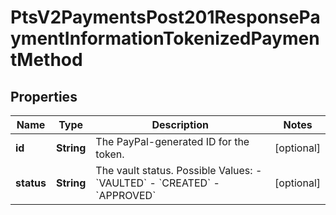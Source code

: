 
# PtsV2PaymentsPost201ResponsePaymentInformationTokenizedPaymentMethod

## Properties
Name | Type | Description | Notes
------------ | ------------- | ------------- | -------------
**id** | **String** | The PayPal-generated ID for the token.  |  [optional]
**status** | **String** | The vault status.   Possible Values:   - &#x60;VAULTED&#x60;   - &#x60;CREATED&#x60;   - &#x60;APPROVED&#x60;  |  [optional]



